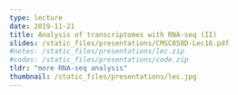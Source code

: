 ```yaml
---
type: lecture
date: 2019-11-21
title: Analysis of transcriptomes with RNA-seq (II)
slides: /static_files/presentations/CMSC858D-Lec16.pdf
#notes: /static_files/presentations/lec.zip
#codes: /static_files/presentations/code.zip
tldr: "more RNA-seq analysis"
thumbnail: /static_files/presentations/lec.jpg
---
```

